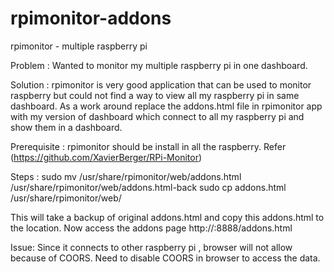 # rpimonitor-addons
rpimonitor - multiple raspberry pi


Problem : Wanted to monitor my multiple raspberry pi in one dashboard.

Solution : rpimonitor is very good application that can be used to monitor raspberry but could not find a way to view all my raspberry pi in same dashboard. 
As a work around replace the addons.html file in rpimonitor app with my version of dashboard which connect to all my raspberry pi and show them in a dashboard.

Prerequisite : rpimonitor should be install in all the raspberry. Refer (https://github.com/XavierBerger/RPi-Monitor)

Steps :
sudo mv /usr/share/rpimonitor/web/addons.html /usr/share/rpimonitor/web/addons.html-back
sudo cp addons.html /usr/share/rpimonitor/web/

This will take a backup of original addons.html and copy this addons.html to the location.
Now access the addons page
http://<raspberrypi>:8888/addons.html
  
Issue: Since it connects to other raspberry pi , browser will not allow because of COORS. Need to disable COORS in browser to access the data.
